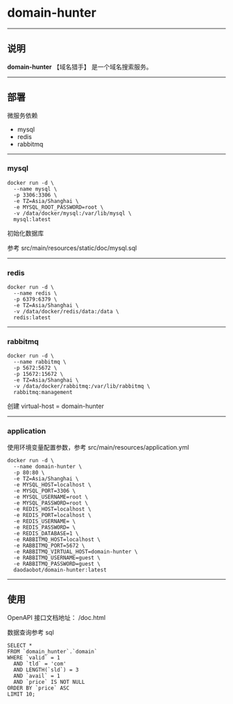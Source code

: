 # domain-hunter

---

## 说明

**domain-hunter** 【域名猎手】 是一个域名搜索服务。

---

## 部署

微服务依赖

- mysql
- redis
- rabbitmq

---

### mysql

```shell
docker run -d \
  --name mysql \
  -p 3306:3306 \
  -e TZ=Asia/Shanghai \
  -e MYSQL_ROOT_PASSWORD=root \
  -v /data/docker/mysql:/var/lib/mysql \
  mysql:latest
```

初始化数据库

参考 src/main/resources/static/doc/mysql.sql

---

### redis

```shell
docker run -d \
  --name redis \
  -p 6379:6379 \
  -e TZ=Asia/Shanghai \
  -v /data/docker/redis/data:/data \
  redis:latest
```

---

### rabbitmq

```shell
docker run -d \
  --name rabbitmq \
  -p 5672:5672 \
  -p 15672:15672 \
  -e TZ=Asia/Shanghai \
  -v /data/docker/rabbitmq:/var/lib/rabbitmq \
  rabbitmq:management
```

创建 virtual-host = domain-hunter

---

### application

使用环境变量配置参数，参考 src/main/resources/application.yml

```shell
docker run -d \
  --name domain-hunter \
  -p 80:80 \
  -e TZ=Asia/Shanghai \
  -e MYSQL_HOST=localhost \
  -e MYSQL_PORT=3306 \
  -e MYSQL_USERNAME=root \
  -e MYSQL_PASSWORD=root \
  -e REDIS_HOST=localhost \
  -e REDIS_PORT=localhost \
  -e REDIS_USERNAME= \
  -e REDIS_PASSWORD= \
  -e REDIS_DATABASE=1 \
  -e RABBITMQ_HOST=localhost \
  -e RABBITMQ_PORT=5672 \
  -e RABBITMQ_VIRTUAL_HOST=domain-hunter \
  -e RABBITMQ_USERNAME=guest \
  -e RABBITMQ_PASSWORD=guest \
  daodaobot/domain-hunter:latest
```

---

## 使用

OpenAPI 接口文档地址： /doc.html

数据查询参考 sql

```mysql
SELECT *
FROM `domain_hunter`.`domain`
WHERE `valid` = 1
  AND `tld` = 'com'
  AND LENGTH(`sld`) = 3
  AND `avail` = 1
  AND `price` IS NOT NULL
ORDER BY `price` ASC
LIMIT 10;
```
